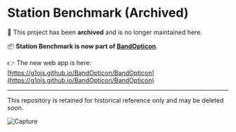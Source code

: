 # Station Benchmark (Archived)

🚧 This project has been **archived** and is no longer maintained here.

📦 **Station Benchmark is now part of [BandOpticon](https://github.com/g1ojs/BandOpticon)**.

👉 The new web app is here:  
[https://g1ojs.github.io/BandOpticon/BandOpticon](https://g1ojs.github.io/BandOpticon/BandOpticon)

---

This repository is retained for historical reference only and may be deleted soon.



![Capture](https://github.com/user-attachments/assets/450aaaa7-9a9f-4b97-8a10-5b87c9fe21b1)
